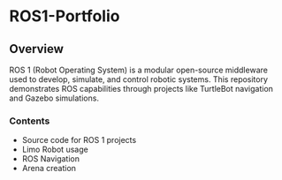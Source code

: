 # ROS1-Portfolio


## Overview

ROS 1 (Robot Operating System) is a modular open-source middleware used to develop, simulate, and control robotic systems. This repository demonstrates ROS capabilities through projects like TurtleBot navigation and Gazebo simulations.

### Contents

- Source code for ROS 1 projects
- Limo Robot usage
- ROS Navigation
- Arena creation
